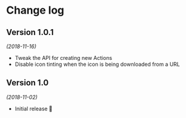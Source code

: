 # Change log

## Version 1.0.1
*(2018-11-16)*
- Tweak the API for creating new Actions
- Disable icon tinting when the icon is being downloaded from a URL

## Version 1.0
*(2018-11-02)*
- Initial release 🎉
